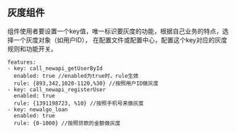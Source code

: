## 灰度组件

组件使用者要设置一个key值，唯一标识要灰度的功能，根据自己业务的特点，选择一个灰度对象（如用户ID），
在配置文件或配置中心，配置这个key对应的灰度规则和功能开关。
```
features:
- key: call_newapi_getUserById
  enabled: true //enabled为true时，rule生效
  rule: {893,342,1020-1120,%30} //按照用户ID做灰度
- key: call_newapi_registerUser
  enabled: true
  rule: {1391198723, %10} //按照手机号来做灰度
- key: newalgo_loan
  enabled: true
  rule: {0-1000} //按照贷款的金额做灰度
```